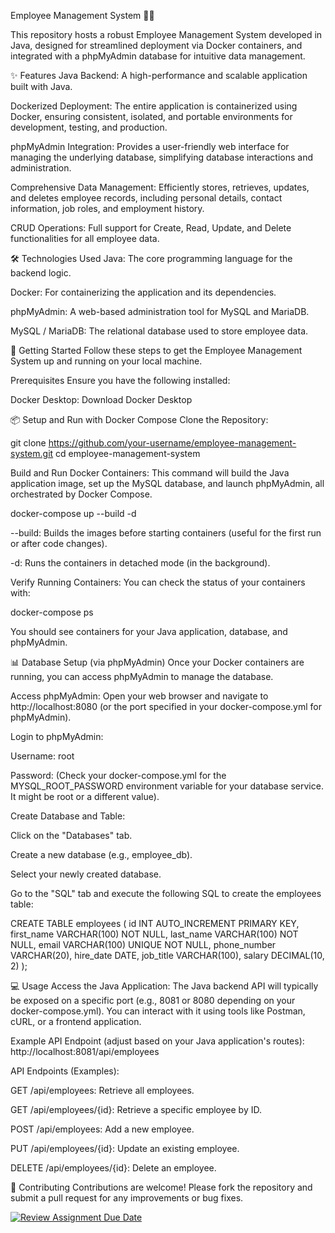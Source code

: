 Employee Management System 👨‍💼

This repository hosts a robust Employee Management System developed in Java, designed for streamlined deployment via Docker containers, and integrated with a phpMyAdmin database for intuitive data management.

✨ Features
Java Backend: A high-performance and scalable application built with Java.

Dockerized Deployment: The entire application is containerized using Docker, ensuring consistent, isolated, and portable environments for development, testing, and production.

phpMyAdmin Integration: Provides a user-friendly web interface for managing the underlying database, simplifying database interactions and administration.

Comprehensive Data Management: Efficiently stores, retrieves, updates, and deletes employee records, including personal details, contact information, job roles, and employment history.

CRUD Operations: Full support for Create, Read, Update, and Delete functionalities for all employee data.

🛠️ Technologies Used
Java: The core programming language for the backend logic.

Docker: For containerizing the application and its dependencies.

phpMyAdmin: A web-based administration tool for MySQL and MariaDB.

MySQL / MariaDB: The relational database used to store employee data.

🚀 Getting Started
Follow these steps to get the Employee Management System up and running on your local machine.

Prerequisites
Ensure you have the following installed:

Docker Desktop: Download Docker Desktop

📦 Setup and Run with Docker Compose
Clone the Repository:

git clone https://github.com/your-username/employee-management-system.git
cd employee-management-system

Build and Run Docker Containers:
This command will build the Java application image, set up the MySQL database, and launch phpMyAdmin, all orchestrated by Docker Compose.

docker-compose up --build -d

--build: Builds the images before starting containers (useful for the first run or after code changes).

-d: Runs the containers in detached mode (in the background).

Verify Running Containers:
You can check the status of your containers with:

docker-compose ps

You should see containers for your Java application, database, and phpMyAdmin.

📊 Database Setup (via phpMyAdmin)
Once your Docker containers are running, you can access phpMyAdmin to manage the database.

Access phpMyAdmin:
Open your web browser and navigate to http://localhost:8080 (or the port specified in your docker-compose.yml for phpMyAdmin).

Login to phpMyAdmin:

Username: root

Password: (Check your docker-compose.yml for the MYSQL_ROOT_PASSWORD environment variable for your database service. It might be root or a different value).

Create Database and Table:

Click on the "Databases" tab.

Create a new database (e.g., employee_db).

Select your newly created database.

Go to the "SQL" tab and execute the following SQL to create the employees table:

CREATE TABLE employees (
    id INT AUTO_INCREMENT PRIMARY KEY,
    first_name VARCHAR(100) NOT NULL,
    last_name VARCHAR(100) NOT NULL,
    email VARCHAR(100) UNIQUE NOT NULL,
    phone_number VARCHAR(20),
    hire_date DATE,
    job_title VARCHAR(100),
    salary DECIMAL(10, 2)
);

💻 Usage
Access the Java Application:
The Java backend API will typically be exposed on a specific port (e.g., 8081 or 8080 depending on your docker-compose.yml). You can interact with it using tools like Postman, cURL, or a frontend application.

Example API Endpoint (adjust based on your Java application's routes):
http://localhost:8081/api/employees

API Endpoints (Examples):

GET /api/employees: Retrieve all employees.

GET /api/employees/{id}: Retrieve a specific employee by ID.

POST /api/employees: Add a new employee.

PUT /api/employees/{id}: Update an existing employee.

DELETE /api/employees/{id}: Delete an employee.

🤝 Contributing
Contributions are welcome! Please fork the repository and submit a pull request for any improvements or bug fixes.

[![Review Assignment Due Date](https://classroom.github.com/assets/deadline-readme-button-22041afd0340ce965d47ae6ef1cefeee28c7c493a6346c4f15d667ab976d596c.svg)](https://classroom.github.com/a/RiwmNCgJ)
